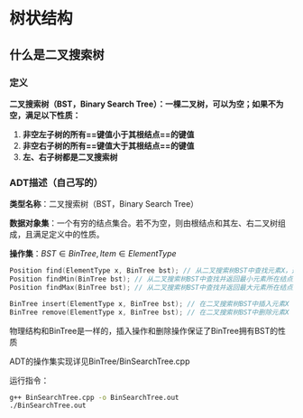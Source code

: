 # 树状结构

## 什么是二叉搜索树

### 定义

**二叉搜索树（BST，Binary Search Tree）：一棵二叉树，可以为空；如果不为空，满足以下性质：**

1. **非空左子树的所有==键值小于其根结点==的键值**
2. **非空右子树的所有==键值大于其根结点==的键值**
3. **左、右子树都是二叉搜索树**

### ADT描述（自己写的）

**类型名称**：二叉搜索树（BST，Binary Search Tree）

**数据对象集**：一个有穷的结点集合。若不为空，则由根结点和其左、右二叉树组成，且满足定义中的性质。

**操作集**：$BST\in BinTree,Item\in ElementType$

```c++
Position find(ElementType x, BinTree bst); // 从二叉搜索树BST中查找元素X，返回其所在结点的地址
Position findMin(BinTree bst); // 从二叉搜索树BST中查找并返回最小元素所在结点的地址
Position findMax(BinTree bst); // 从二叉搜索树BST中查找并返回最大元素所在结点的地址

BinTree insert(ElementType x, BinTree bst); // 在二叉搜索树BST中插入元素X
BinTree remove(ElementType x, BinTree bst); // 在二叉搜索树BST中删除元素X
```

物理结构和BinTree是一样的，插入操作和删除操作保证了BinTree拥有BST的性质

ADT的操作集实现详见BinTree/BinSearchTree.cpp

运行指令：

```bash
g++ BinSearchTree.cpp -o BinSearchTree.out
./BinSearchTree.out
```

